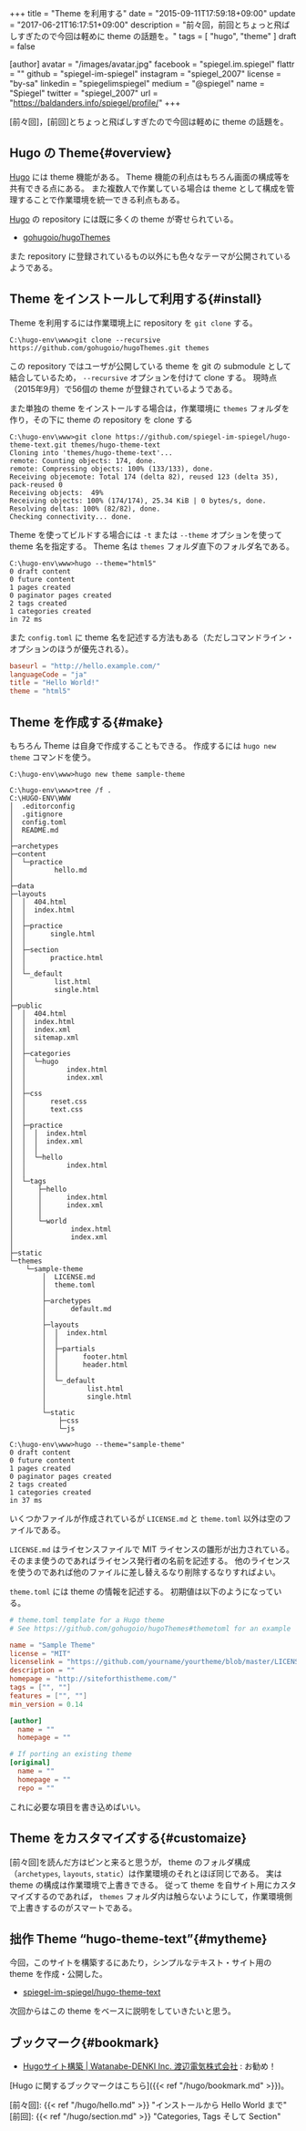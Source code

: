 +++
title = "Theme を利用する"
date = "2015-09-11T17:59:18+09:00"
update = "2017-06-21T16:17:51+09:00"
description = "前々回，前回とちょっと飛ばしすぎたので今回は軽めに theme の話題を。"
tags = [ "hugo", "theme" ]
draft = false

[author]
  avatar = "/images/avatar.jpg"
  facebook = "spiegel.im.spiegel"
  flattr = ""
  github = "spiegel-im-spiegel"
  instagram = "spiegel_2007"
  license = "by-sa"
  linkedin = "spiegelimspiegel"
  medium = "@spiegel"
  name = "Spiegel"
  twitter = "spiegel_2007"
  url = "https://baldanders.info/spiegel/profile/"
+++

[前々回]，[前回]とちょっと飛ばしすぎたので今回は軽めに theme の話題を。

## Hugo の Theme{#overview}

[Hugo] には theme 機能がある。
Theme 機能の利点はもちろん画面の構成等を共有できる点にある。
また複数人で作業している場合は theme として構成を管理することで作業環境を統一できる利点もある。

[Hugo] の repository には既に多くの theme が寄せられている。

- [gohugoio/hugoThemes](https://github.com/gohugoio/hugoThemes)

また repository に登録されているもの以外にも色々なテーマが公開されているようである。

## Theme をインストールして利用する{#install}

Theme を利用するには作業環境上に repository を `git clone` する。

```
C:\hugo-env\www>git clone --recursive https://github.com/gohugoio/hugoThemes.git themes
```

この repository ではユーザが公開している theme を git の submodule として結合しているため， `--recursive` オプションを付けて clone する。
現時点（2015年9月）で56個の theme が登録されているようである。

また単独の theme をインストールする場合は，作業環境に `themes` フォルダを作り，その下に theme の repository を clone する

```
C:\hugo-env\www>git clone https://github.com/spiegel-im-spiegel/hugo-theme-text.git themes/hugo-theme-text
Cloning into 'themes/hugo-theme-text'...
remote: Counting objects: 174, done.
remote: Compressing objects: 100% (133/133), done.
Receiving objecemote: Total 174 (delta 82), reused 123 (delta 35), pack-reused 0
Receiving objects:  49%
Receiving objects: 100% (174/174), 25.34 KiB | 0 bytes/s, done.
Resolving deltas: 100% (82/82), done.
Checking connectivity... done.
```

Theme を使ってビルドする場合には `-t` または `--theme` オプションを使って theme 名を指定する。
Theme 名は `themes` フォルダ直下のフォルダ名である。

```
C:\hugo-env\www>hugo --theme="html5"
0 draft content
0 future content
1 pages created
0 paginator pages created
2 tags created
1 categories created
in 72 ms
```

また `config.toml` に theme 名を記述する方法もある（ただしコマンドライン・オプションのほうが優先される）。

```toml:config.toml
baseurl = "http://hello.example.com/"
languageCode = "ja"
title = "Hello World!"
theme = "html5"
```

## Theme を作成する{#make}

もちろん Theme は自身で作成することもできる。
作成するには `hugo new theme` コマンドを使う。

```
C:\hugo-env\www>hugo new theme sample-theme

C:\hugo-env\www>tree /f .
C:\HUGO-ENV\WWW
│  .editorconfig
│  .gitignore
│  config.toml
│  README.md
│
├─archetypes
├─content
│  └─practice
│          hello.md
│
├─data
├─layouts
│  │  404.html
│  │  index.html
│  │
│  ├─practice
│  │      single.html
│  │
│  ├─section
│  │      practice.html
│  │
│  └─_default
│          list.html
│          single.html
│
├─public
│  │  404.html
│  │  index.html
│  │  index.xml
│  │  sitemap.xml
│  │
│  ├─categories
│  │  └─hugo
│  │          index.html
│  │          index.xml
│  │
│  ├─css
│  │      reset.css
│  │      text.css
│  │
│  ├─practice
│  │  │  index.html
│  │  │  index.xml
│  │  │
│  │  └─hello
│  │          index.html
│  │
│  └─tags
│      ├─hello
│      │      index.html
│      │      index.xml
│      │
│      └─world
│              index.html
│              index.xml
│
├─static
└─themes
    └─sample-theme
        │  LICENSE.md
        │  theme.toml
        │
        ├─archetypes
        │      default.md
        │
        ├─layouts
        │  │  index.html
        │  │
        │  ├─partials
        │  │      footer.html
        │  │      header.html
        │  │
        │  └─_default
        │          list.html
        │          single.html
        │
        └─static
            ├─css
            └─js

C:\hugo-env\www>hugo --theme="sample-theme"
0 draft content
0 future content
1 pages created
0 paginator pages created
2 tags created
1 categories created
in 37 ms
```

いくつかファイルが作成されているが `LICENSE.md` と `theme.toml` 以外は空のファイルである。

`LICENSE.md` はライセンスファイルで MIT ライセンスの雛形が出力されている。
そのまま使うのであればライセンス発行者の名前を記述する。
他のライセンスを使うのであれば他のファイルに差し替えるなり削除するなりすればよい。

`theme.toml` には theme の情報を記述する。
初期値は以下のようになっている。

```toml:themes/sample-theme/theme.toml
# theme.toml template for a Hugo theme
# See https://github.com/gohugoio/hugoThemes#themetoml for an example

name = "Sample Theme"
license = "MIT"
licenselink = "https://github.com/yourname/yourtheme/blob/master/LICENSE.md"
description = ""
homepage = "http://siteforthistheme.com/"
tags = ["", ""]
features = ["", ""]
min_version = 0.14

[author]
  name = ""
  homepage = ""

# If porting an existing theme
[original]
  name = ""
  homepage = ""
  repo = ""
```

これに必要な項目を書き込めばいい。

## Theme をカスタマイズする{#customaize}

[前々回]を読んだ方はピンと来ると思うが， theme のフォルダ構成（`archetypes`, `layouts`, `static`）は作業環境のそれとほぼ同じである。
実は theme の構成は作業環境で上書きできる。
従って theme を自サイト用にカスタマイズするのであれば， `themes` フォルダ内は触らないようにして，作業環境側で上書きするのがスマートである。

## 拙作 Theme “hugo-theme-text”{#mytheme}

今回，このサイトを構築するにあたり，シンプルなテキスト・サイト用の theme を作成・公開した。

- [spiegel-im-spiegel/hugo-theme-text](https://github.com/spiegel-im-spiegel/hugo-theme-text)

次回からはこの theme をベースに説明をしていきたいと思う。

## ブックマーク{#bookmark}

- [Hugoサイト構築 | Watanabe-DENKI Inc. 渡辺電気株式会社](http://wdkk.co.jp/lab/hugo/) : お勧め！

[Hugo に関するブックマークはこちら]({{< ref "/hugo/bookmark.md" >}})。

[Hugo]: https://gohugo.io/ "The world’s fastest framework for building websites | Hugo"
[前々回]: {{< ref "/hugo/hello.md" >}} "インストールから Hello World まで"
[前回]: {{< ref "/hugo/section.md" >}} "Categories, Tags そして Section"
